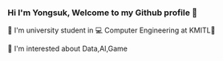 ### Hi I'm Yongsuk, Welcome to my Github profile 👋

🏫 I'm university student in 💻 Computer Engineering  at KMITL🔸

🌟 I'm interested about Data,AI,Game


